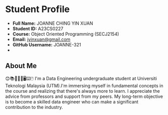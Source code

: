 # Student Profile

- **Full Name:** JOANNE CHING YIN XUAN
- **Student ID:** A23CS0227
- **Course:** Object Oriented Programming (SECJ2154)
- **Email:** jyinxuan@gmail.com
- **GitHub Username:** JOANNE-321
- 
## About Me
😊📚🔎👩‍💻🖥️⌨️🖱️
I'm a Data Engineering undergraduate student at Universiti Teknologi Malaysia (UTM).I'm immersing myself in fundamental concepts in the course and realizing that there's always more to learn. I appreciate the advice from professors and support from my peers. My long-term objective is to become a skilled data engineer who can make a significant contribution to the industry.
